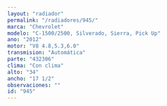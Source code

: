 ```yaml
---
layout: "radiador"
permalink: "/radiadores/945/"
marca: "Chevrolet"
modelo: "C-1500/2500, Silverado, Sierra, Pick Up"
ano: "2012"
motor: "V8 4.8,5.3,6.0"
transmision: "Automática"
parte: "432306"
clima: "Con clima"
alto: "34"
ancho: "17 1/2"
observaciones: ""
id: "945"
---
```


